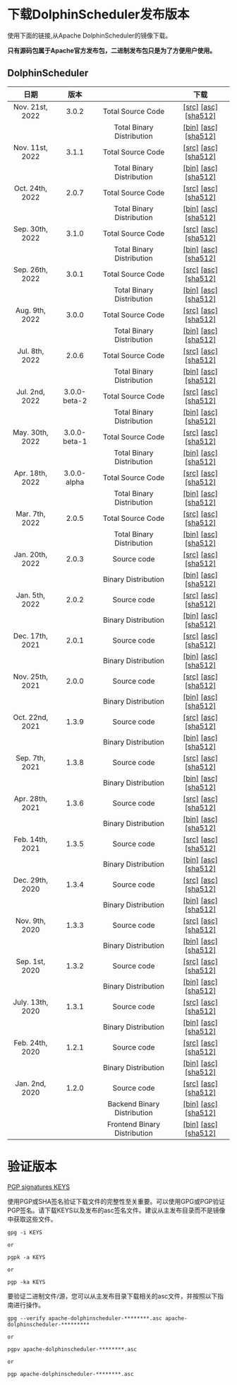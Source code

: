 # 下载DolphinScheduler发布版本

使用下面的链接,从Apache DolphinScheduler的镜像下载。

**只有源码包属于Apache官方发布包，二进制发布包只是为了方便用户使用。**

## DolphinScheduler
| 日期 | 版本| | 下载 |
|:---:|:--:|:--:|:--:|
| Nov. 21st, 2022 | 3.0.2 | Total Source Code | [[src]](https://www.apache.org/dyn/closer.lua/dolphinscheduler/3.0.2/apache-dolphinscheduler-3.0.2-src.tar.gz) [[asc]](https://downloads.apache.org/dolphinscheduler/3.0.2/apache-dolphinscheduler-3.0.2-src.tar.gz.asc) [[sha512]](https://downloads.apache.org/dolphinscheduler/3.0.2/apache-dolphinscheduler-3.0.2-src.tar.gz.sha512) |
|  | | Total Binary Distribution | [[bin]](https://www.apache.org/dyn/closer.lua/dolphinscheduler/3.0.2/apache-dolphinscheduler-3.0.2-bin.tar.gz) [[asc]](https://downloads.apache.org/dolphinscheduler/3.0.2/apache-dolphinscheduler-3.0.2-bin.tar.gz.asc) [[sha512]](https://downloads.apache.org/dolphinscheduler/3.0.2/apache-dolphinscheduler-3.0.2-bin.tar.gz.sha512) |
| Nov. 11st, 2022 | 3.1.1 | Total Source Code | [[src]](https://www.apache.org/dyn/closer.lua/dolphinscheduler/3.1.1/apache-dolphinscheduler-3.1.1-src.tar.gz) [[asc]](https://downloads.apache.org/dolphinscheduler/3.1.1/apache-dolphinscheduler-3.1.1-src.tar.gz.asc) [[sha512]](https://downloads.apache.org/dolphinscheduler/3.1.1/apache-dolphinscheduler-3.1.1-src.tar.gz.sha512) |
|  | | Total Binary Distribution | [[bin]](https://www.apache.org/dyn/closer.lua/dolphinscheduler/3.1.1/apache-dolphinscheduler-3.1.1-bin.tar.gz) [[asc]](https://downloads.apache.org/dolphinscheduler/3.1.1/apache-dolphinscheduler-3.1.1-bin.tar.gz.asc) [[sha512]](https://downloads.apache.org/dolphinscheduler/3.1.1/apache-dolphinscheduler-3.1.1-bin.tar.gz.sha512) |
| Oct. 24th, 2022 | 2.0.7 | Total Source Code | [[src]](https://www.apache.org/dyn/closer.lua/dolphinscheduler/2.0.7/apache-dolphinscheduler-2.0.7-src.tar.gz) [[asc]](https://downloads.apache.org/dolphinscheduler/2.0.7/apache-dolphinscheduler-2.0.7-src.tar.gz.asc) [[sha512]](https://downloads.apache.org/dolphinscheduler/2.0.7/apache-dolphinscheduler-2.0.7-src.tar.gz.sha512) |
|  | | Total Binary Distribution | [[bin]](https://www.apache.org/dyn/closer.lua/dolphinscheduler/2.0.7/apache-dolphinscheduler-2.0.7-bin.tar.gz) [[asc]](https://downloads.apache.org/dolphinscheduler/2.0.7/apache-dolphinscheduler-2.0.7-bin.tar.gz.asc) [[sha512]](https://downloads.apache.org/dolphinscheduler/2.0.7/apache-dolphinscheduler-2.0.7-bin.tar.gz.sha512) |
| Sep. 30th, 2022 | 3.1.0 | Total Source Code | [[src]](https://www.apache.org/dyn/closer.lua/dolphinscheduler/3.1.0/apache-dolphinscheduler-3.1.0-src.tar.gz) [[asc]](https://downloads.apache.org/dolphinscheduler/3.1.0/apache-dolphinscheduler-3.1.0-src.tar.gz.asc) [[sha512]](https://downloads.apache.org/dolphinscheduler/3.1.0/apache-dolphinscheduler-3.1.0-src.tar.gz.sha512) |
|  | | Total Binary Distribution | [[bin]](https://www.apache.org/dyn/closer.lua/dolphinscheduler/3.1.0/apache-dolphinscheduler-3.1.0-bin.tar.gz) [[asc]](https://downloads.apache.org/dolphinscheduler/3.1.0/apache-dolphinscheduler-3.1.0-bin.tar.gz.asc) [[sha512]](https://downloads.apache.org/dolphinscheduler/3.1.0/apache-dolphinscheduler-3.1.0-bin.tar.gz.sha512) |
| Sep. 26th, 2022 | 3.0.1 | Total Source Code| [[src]](https://www.apache.org/dyn/closer.lua/dolphinscheduler/3.0.1/apache-dolphinscheduler-3.0.1-src.tar.gz) [[asc]](https://downloads.apache.org/dolphinscheduler/3.0.1/apache-dolphinscheduler-3.0.1-src.tar.gz.asc) [[sha512]](https://downloads.apache.org/dolphinscheduler/3.0.1/apache-dolphinscheduler-3.0.1-src.tar.gz.sha512)|
| | | Total Binary Distribution| [[bin]](https://www.apache.org/dyn/closer.lua/dolphinscheduler/3.0.1/apache-dolphinscheduler-3.0.1-bin.tar.gz) [[asc]](https://downloads.apache.org/dolphinscheduler/3.0.1/apache-dolphinscheduler-3.0.1-bin.tar.gz.asc) [[sha512]](https://downloads.apache.org/dolphinscheduler/3.0.1/apache-dolphinscheduler-3.0.1-bin.tar.gz.sha512)|
| Aug. 9th, 2022 | 3.0.0 | Total Source Code| [[src]](https://www.apache.org/dyn/closer.lua/dolphinscheduler/3.0.0/apache-dolphinscheduler-3.0.0-src.tar.gz) [[asc]](https://downloads.apache.org/dolphinscheduler/3.0.0/apache-dolphinscheduler-3.0.0-src.tar.gz.asc) [[sha512]](https://downloads.apache.org/dolphinscheduler/3.0.0/apache-dolphinscheduler-3.0.0-src.tar.gz.sha512)|
| | | Total Binary Distribution| [[bin]](https://www.apache.org/dyn/closer.lua/dolphinscheduler/3.0.0/apache-dolphinscheduler-3.0.0-bin.tar.gz) [[asc]](https://downloads.apache.org/dolphinscheduler/3.0.0/apache-dolphinscheduler-3.0.0-bin.tar.gz.asc) [[sha512]](https://downloads.apache.org/dolphinscheduler/3.0.0/apache-dolphinscheduler-3.0.0-bin.tar.gz.sha512)|
| Jul. 8th, 2022 | 2.0.6 | Total Source Code| [[src]](https://www.apache.org/dyn/closer.lua/dolphinscheduler/2.0.6/apache-dolphinscheduler-2.0.6-src.tar.gz) [[asc]](https://downloads.apache.org/dolphinscheduler/2.0.6/apache-dolphinscheduler-2.0.6-src.tar.gz.asc) [[sha512]](https://downloads.apache.org/dolphinscheduler/2.0.6/apache-dolphinscheduler-2.0.6-src.tar.gz.sha512)|
| | | Total Binary Distribution| [[bin]](https://www.apache.org/dyn/closer.lua/dolphinscheduler/2.0.6/apache-dolphinscheduler-2.0.6-bin.tar.gz) [[asc]](https://downloads.apache.org/dolphinscheduler/2.0.6/apache-dolphinscheduler-2.0.6-bin.tar.gz.asc) [[sha512]](https://downloads.apache.org/dolphinscheduler/2.0.6/apache-dolphinscheduler-2.0.6-bin.tar.gz.sha512)|
| Jul. 2nd, 2022 | 3.0.0-beta-2 | Total Source Code| [[src]](https://www.apache.org/dyn/closer.lua/dolphinscheduler/3.0.0-beta-2/apache-dolphinscheduler-3.0.0-beta-2-src.tar.gz) [[asc]](https://downloads.apache.org/dolphinscheduler/3.0.0-beta-2/apache-dolphinscheduler-3.0.0-beta-2-src.tar.gz.asc) [[sha512]](https://downloads.apache.org/dolphinscheduler/3.0.0-beta-2/apache-dolphinscheduler-3.0.0-beta-2-src.tar.gz.sha512)|
| | | Total Binary Distribution| [[bin]](https://www.apache.org/dyn/closer.lua/dolphinscheduler/3.0.0-beta-2/apache-dolphinscheduler-3.0.0-beta-2-bin.tar.gz) [[asc]](https://downloads.apache.org/dolphinscheduler/3.0.0-beta-2/apache-dolphinscheduler-3.0.0-beta-2-bin.tar.gz.asc) [[sha512]](https://downloads.apache.org/dolphinscheduler/3.0.0-beta-2/apache-dolphinscheduler-3.0.0-beta-2-bin.tar.gz.sha512)|
| May. 30th, 2022 | 3.0.0-beta-1 | Total Source Code| [[src]](https://www.apache.org/dyn/closer.lua/dolphinscheduler/3.0.0-beta-1/apache-dolphinscheduler-3.0.0-beta-1-src.tar.gz) [[asc]](https://downloads.apache.org/dolphinscheduler/3.0.0-beta-1/apache-dolphinscheduler-3.0.0-beta-1-src.tar.gz.asc) [[sha512]](https://downloads.apache.org/dolphinscheduler/3.0.0-beta-1/apache-dolphinscheduler-3.0.0-beta-1-src.tar.gz.sha512)|
| | | Total Binary Distribution| [[bin]](https://www.apache.org/dyn/closer.lua/dolphinscheduler/3.0.0-beta-1/apache-dolphinscheduler-3.0.0-beta-1-bin.tar.gz) [[asc]](https://downloads.apache.org/dolphinscheduler/3.0.0-beta-1/apache-dolphinscheduler-3.0.0-beta-1-bin.tar.gz.asc) [[sha512]](https://downloads.apache.org/dolphinscheduler/3.0.0-beta-1/apache-dolphinscheduler-3.0.0-beta-1-bin.tar.gz.sha512)|
| Apr. 18th, 2022 | 3.0.0-alpha | Total Source Code| [[src]](https://www.apache.org/dyn/closer.lua/dolphinscheduler/3.0.0-alpha/apache-dolphinscheduler-3.0.0-alpha-src.tar.gz) [[asc]](https://downloads.apache.org/dolphinscheduler/3.0.0-alpha/apache-dolphinscheduler-3.0.0-alpha-src.tar.gz.asc) [[sha512]](https://downloads.apache.org/dolphinscheduler/3.0.0-alpha/apache-dolphinscheduler-3.0.0-alpha-src.tar.gz.sha512)|
| | | Total Binary Distribution| [[bin]](https://www.apache.org/dyn/closer.lua/dolphinscheduler/3.0.0-alpha/apache-dolphinscheduler-3.0.0-alpha-bin.tar.gz) [[asc]](https://downloads.apache.org/dolphinscheduler/3.0.0-alpha/apache-dolphinscheduler-3.0.0-alpha-bin.tar.gz.asc) [[sha512]](https://downloads.apache.org/dolphinscheduler/3.0.0-alpha/apache-dolphinscheduler-3.0.0-alpha-bin.tar.gz.sha512)|
| Mar. 7th, 2022 | 2.0.5 | Total Source Code| [[src]](https://www.apache.org/dyn/closer.lua/dolphinscheduler/2.0.5/apache-dolphinscheduler-2.0.5-src.tar.gz) [[asc]](https://downloads.apache.org/dolphinscheduler/2.0.5/apache-dolphinscheduler-2.0.5-src.tar.gz.asc) [[sha512]](https://downloads.apache.org/dolphinscheduler/2.0.5/apache-dolphinscheduler-2.0.5-src.tar.gz.sha512)|
| | | Total Binary Distribution| [[bin]](https://www.apache.org/dyn/closer.lua/dolphinscheduler/2.0.5/apache-dolphinscheduler-2.0.5-bin.tar.gz) [[asc]](https://downloads.apache.org/dolphinscheduler/2.0.5/apache-dolphinscheduler-2.0.5-bin.tar.gz.asc) [[sha512]](https://downloads.apache.org/dolphinscheduler/2.0.5/apache-dolphinscheduler-2.0.5-bin.tar.gz.sha512)|
| Jan. 20th, 2022 | 2.0.3 | Source code| [[src]](https://www.apache.org/dyn/closer.lua/dolphinscheduler/2.0.3/apache-dolphinscheduler-2.0.3-src.tar.gz) [[asc]](https://downloads.apache.org/dolphinscheduler/2.0.3/apache-dolphinscheduler-2.0.3-src.tar.gz.asc) [[sha512]](https://downloads.apache.org/dolphinscheduler/2.0.3/apache-dolphinscheduler-2.0.3-src.tar.gz.sha512)|
| | | Binary Distribution| [[bin]](https://www.apache.org/dyn/closer.lua/dolphinscheduler/2.0.3/apache-dolphinscheduler-2.0.3-bin.tar.gz) [[asc]](https://downloads.apache.org/dolphinscheduler/2.0.3/apache-dolphinscheduler-2.0.3-bin.tar.gz.asc) [[sha512]](https://downloads.apache.org/dolphinscheduler/2.0.3/apache-dolphinscheduler-2.0.3-bin.tar.gz.sha512)|
| Jan. 5th, 2022 | 2.0.2 | Source code| [[src]](https://www.apache.org/dyn/closer.lua/dolphinscheduler/2.0.2/apache-dolphinscheduler-2.0.2-src.tar.gz) [[asc]](https://downloads.apache.org/dolphinscheduler/2.0.2/apache-dolphinscheduler-2.0.2-src.tar.gz.asc) [[sha512]](https://downloads.apache.org/dolphinscheduler/2.0.2/apache-dolphinscheduler-2.0.2-src.tar.gz.sha512)|
| | | Binary Distribution| [[bin]](https://www.apache.org/dyn/closer.lua/dolphinscheduler/2.0.2/apache-dolphinscheduler-2.0.2-bin.tar.gz) [[asc]](https://downloads.apache.org/dolphinscheduler/2.0.2/apache-dolphinscheduler-2.0.2-bin.tar.gz.asc) [[sha512]](https://downloads.apache.org/dolphinscheduler/2.0.2/apache-dolphinscheduler-2.0.2-bin.tar.gz.sha512)|
| Dec. 17th, 2021 | 2.0.1 | Source code| [[src]](https://www.apache.org/dyn/closer.lua/dolphinscheduler/2.0.1/apache-dolphinscheduler-2.0.1-src.tar.gz) [[asc]](https://downloads.apache.org/dolphinscheduler/2.0.1/apache-dolphinscheduler-2.0.1-src.tar.gz.asc) [[sha512]](https://downloads.apache.org/dolphinscheduler/2.0.1/apache-dolphinscheduler-2.0.1-src.tar.gz.sha512)|
| | | Binary Distribution| [[bin]](https://www.apache.org/dyn/closer.lua/dolphinscheduler/2.0.1/apache-dolphinscheduler-2.0.1-bin.tar.gz) [[asc]](https://downloads.apache.org/dolphinscheduler/2.0.1/apache-dolphinscheduler-2.0.1-bin.tar.gz.asc) [[sha512]](https://downloads.apache.org/dolphinscheduler/2.0.1/apache-dolphinscheduler-2.0.1-bin.tar.gz.sha512)|
| Nov. 25th, 2021 | 2.0.0 | Source code| [[src]](https://www.apache.org/dyn/closer.lua/dolphinscheduler/2.0.0/apache-dolphinscheduler-2.0.0-src.tar.gz) [[asc]](https://downloads.apache.org/dolphinscheduler/2.0.0/apache-dolphinscheduler-2.0.0-src.tar.gz.asc) [[sha512]](https://downloads.apache.org/dolphinscheduler/2.0.0/apache-dolphinscheduler-2.0.0-src.tar.gz.sha512)|
| | | Binary Distribution| [[bin]](https://www.apache.org/dyn/closer.lua/dolphinscheduler/2.0.0/apache-dolphinscheduler-2.0.0-bin.tar.gz) [[asc]](https://downloads.apache.org/dolphinscheduler/2.0.0/apache-dolphinscheduler-2.0.0-bin.tar.gz.asc) [[sha512]](https://downloads.apache.org/dolphinscheduler/2.0.0/apache-dolphinscheduler-2.0.0-bin.tar.gz.sha512)|
| Oct. 22nd, 2021 | 1.3.9 | Source code| [[src]](https://www.apache.org/dyn/closer.lua/dolphinscheduler/1.3.9/apache-dolphinscheduler-1.3.9-src.tar.gz) [[asc]](https://downloads.apache.org/dolphinscheduler/1.3.9/apache-dolphinscheduler-1.3.9-src.tar.gz.asc) [[sha512]](https://downloads.apache.org/dolphinscheduler/1.3.9/apache-dolphinscheduler-1.3.9-src.tar.gz.sha512)|
| | | Binary Distribution| [[bin]](https://www.apache.org/dyn/closer.lua/dolphinscheduler/1.3.9/apache-dolphinscheduler-1.3.9-bin.tar.gz) [[asc]](https://downloads.apache.org/dolphinscheduler/1.3.9/apache-dolphinscheduler-1.3.9-bin.tar.gz.asc) [[sha512]](https://downloads.apache.org/dolphinscheduler/1.3.9/apache-dolphinscheduler-1.3.9-bin.tar.gz.sha512)|
| Sep. 7th, 2021 | 1.3.8 | Source code| [[src]](https://www.apache.org/dyn/closer.lua/dolphinscheduler/1.3.8/apache-dolphinscheduler-1.3.8-src.tar.gz) [[asc]](https://downloads.apache.org/dolphinscheduler/1.3.8/apache-dolphinscheduler-1.3.8-src.tar.gz.asc) [[sha512]](https://downloads.apache.org/dolphinscheduler/1.3.8/apache-dolphinscheduler-1.3.8-src.tar.gz.sha512)|
| | | Binary Distribution| [[bin]](https://www.apache.org/dyn/closer.lua/dolphinscheduler/1.3.8/apache-dolphinscheduler-1.3.8-bin.tar.gz) [[asc]](https://downloads.apache.org/dolphinscheduler/1.3.8/apache-dolphinscheduler-1.3.8-bin.tar.gz.asc) [[sha512]](https://downloads.apache.org/dolphinscheduler/1.3.8/apache-dolphinscheduler-1.3.8-bin.tar.gz.sha512)|
| Apr. 28th, 2021 | 1.3.6 | Source code| [[src]](https://www.apache.org/dyn/closer.lua/dolphinscheduler/1.3.6/apache-dolphinscheduler-1.3.6-src.tar.gz) [[asc]](https://downloads.apache.org/dolphinscheduler/1.3.6/apache-dolphinscheduler-1.3.6-src.tar.gz.asc) [[sha512]](https://downloads.apache.org/dolphinscheduler/1.3.6/apache-dolphinscheduler-1.3.6-src.tar.gz.sha512)|
| | | Binary Distribution| [[bin]](https://www.apache.org/dyn/closer.lua/dolphinscheduler/1.3.6/apache-dolphinscheduler-1.3.6-bin.tar.gz) [[asc]](https://downloads.apache.org/dolphinscheduler/1.3.6/apache-dolphinscheduler-1.3.6-bin.tar.gz.asc) [[sha512]](https://downloads.apache.org/dolphinscheduler/1.3.6/apache-dolphinscheduler-1.3.6-bin.tar.gz.sha512)|
| Feb. 14th, 2021 | 1.3.5 | Source code| [[src]](https://www.apache.org/dyn/closer.lua/dolphinscheduler/1.3.5/apache-dolphinscheduler-incubating-1.3.5-src.zip) [[asc]](https://downloads.apache.org/dolphinscheduler/1.3.5/apache-dolphinscheduler-incubating-1.3.5-src.zip.asc) [[sha512]](https://downloads.apache.org/dolphinscheduler/1.3.5/apache-dolphinscheduler-incubating-1.3.5-src.zip.sha512)|
| | | Binary Distribution| [[bin]](https://www.apache.org/dyn/closer.lua/dolphinscheduler/1.3.5/apache-dolphinscheduler-incubating-1.3.5-dolphinscheduler-bin.tar.gz) [[asc]](https://downloads.apache.org/dolphinscheduler/1.3.5/apache-dolphinscheduler-incubating-1.3.5-dolphinscheduler-bin.tar.gz.asc) [[sha512]](https://downloads.apache.org/dolphinscheduler/1.3.5/apache-dolphinscheduler-incubating-1.3.5-dolphinscheduler-bin.tar.gz.sha512)|
| Dec. 29th, 2020 | 1.3.4 | Source code| [[src]](https://www.apache.org/dyn/closer.lua/dolphinscheduler/1.3.4/apache-dolphinscheduler-incubating-1.3.4-src.zip) [[asc]](https://downloads.apache.org/dolphinscheduler/1.3.4/apache-dolphinscheduler-incubating-1.3.4-src.zip.asc) [[sha512]](https://downloads.apache.org/dolphinscheduler/1.3.4/apache-dolphinscheduler-incubating-1.3.4-src.zip.sha512)|
| | | Binary Distribution| [[bin]](https://www.apache.org/dyn/closer.lua/dolphinscheduler/1.3.4/apache-dolphinscheduler-incubating-1.3.4-dolphinscheduler-bin.tar.gz) [[asc]](https://downloads.apache.org/dolphinscheduler/1.3.4/apache-dolphinscheduler-incubating-1.3.4-dolphinscheduler-bin.tar.gz.asc) [[sha512]](https://downloads.apache.org/dolphinscheduler/1.3.4/apache-dolphinscheduler-incubating-1.3.4-dolphinscheduler-bin.tar.gz.sha512)|
| Nov. 9th, 2020 | 1.3.3 | Source code| [[src]](https://www.apache.org/dyn/closer.lua/dolphinscheduler/1.3.3/apache-dolphinscheduler-incubating-1.3.3-src.zip) [[asc]](https://downloads.apache.org/dolphinscheduler/1.3.3/apache-dolphinscheduler-incubating-1.3.3-src.zip.asc) [[sha512]](https://downloads.apache.org/dolphinscheduler/1.3.3/apache-dolphinscheduler-incubating-1.3.3-src.zip.sha512)|
| | | Binary Distribution| [[bin]](https://www.apache.org/dyn/closer.lua/dolphinscheduler/1.3.3/apache-dolphinscheduler-incubating-1.3.3-dolphinscheduler-bin.tar.gz) [[asc]](https://downloads.apache.org/dolphinscheduler/1.3.3/apache-dolphinscheduler-incubating-1.3.3-dolphinscheduler-bin.tar.gz.asc) [[sha512]](https://downloads.apache.org/dolphinscheduler/1.3.3/apache-dolphinscheduler-incubating-1.3.3-dolphinscheduler-bin.tar.gz.sha512)|
| Sep. 1st, 2020 | 1.3.2 | Source code| [[src]](https://archive.apache.org/dist/incubator/dolphinscheduler/1.3.2/apache-dolphinscheduler-incubating-1.3.2-src.zip) [[asc]](https://archive.apache.org/dist/incubator/dolphinscheduler/1.3.2/apache-dolphinscheduler-incubating-1.3.2-src.zip.asc) [[sha512]](https://archive.apache.org/dist/incubator/dolphinscheduler/1.3.2/apache-dolphinscheduler-incubating-1.3.2-src.zip.sha512)|
| | | Binary Distribution| [[bin]](https://archive.apache.org/dist/incubator/dolphinscheduler/1.3.2/apache-dolphinscheduler-incubating-1.3.2-dolphinscheduler-bin.tar.gz) [[asc]](https://archive.apache.org/dist/incubator/dolphinscheduler/1.3.2/apache-dolphinscheduler-incubating-1.3.2-dolphinscheduler-bin.tar.gz.asc) [[sha512]](https://archive.apache.org/dist/incubator/dolphinscheduler/1.3.2/apache-dolphinscheduler-incubating-1.3.2-dolphinscheduler-bin.tar.gz.sha512)|
| July. 13th, 2020 | 1.3.1 | Source code| [[src]](https://archive.apache.org/dist/incubator/dolphinscheduler/1.3.1/apache-dolphinscheduler-incubating-1.3.1-src.zip) [[asc]](https://archive.apache.org/dist/incubator/dolphinscheduler/1.3.1/apache-dolphinscheduler-incubating-1.3.1-src.zip.asc) [[sha512]](https://archive.apache.org/dist/incubator/dolphinscheduler/1.3.1/apache-dolphinscheduler-incubating-1.3.1-src.zip.sha512)|
| | | Binary Distribution| [[bin]](https://archive.apache.org/dist/incubator/dolphinscheduler/1.3.1/apache-dolphinscheduler-incubating-1.3.1-dolphinscheduler-bin.tar.gz) [[asc]](https://archive.apache.org/dist/incubator/dolphinscheduler/1.3.1/apache-dolphinscheduler-incubating-1.3.1-dolphinscheduler-bin.tar.gz.asc) [[sha512]](https://archive.apache.org/dist/incubator/dolphinscheduler/1.3.1/apache-dolphinscheduler-incubating-1.3.1-dolphinscheduler-bin.tar.gz.sha512)|
| Feb. 24th, 2020 | 1.2.1 | Source code| [[src]](https://archive.apache.org/dist/incubator/dolphinscheduler/1.2.1/apache-dolphinscheduler-incubating-1.2.1-src.zip) [[asc]](https://archive.apache.org/dist/incubator/dolphinscheduler/1.2.1/apache-dolphinscheduler-incubating-1.2.1-src.zip.asc) [[sha512]](https://archive.apache.org/dist/incubator/dolphinscheduler/1.2.1/apache-dolphinscheduler-incubating-1.2.1-src.zip.sha512)|
| | | Binary Distribution| [[bin]](https://archive.apache.org/dist/incubator/dolphinscheduler/1.2.1/apache-dolphinscheduler-incubating-1.2.1-dolphinscheduler-bin.tar.gz) [[asc]](https://archive.apache.org/dist/incubator/dolphinscheduler/1.2.1/apache-dolphinscheduler-incubating-1.2.1-dolphinscheduler-bin.tar.gz.asc) [[sha512]](https://archive.apache.org/dist/incubator/dolphinscheduler/1.2.1/apache-dolphinscheduler-incubating-1.2.1-dolphinscheduler-bin.tar.gz.sha512)|
| Jan. 2nd, 2020 | 1.2.0 | Source code| [[src]](https://archive.apache.org/dist/incubator/dolphinscheduler/1.2.0/apache-dolphinscheduler-incubating-1.2.0-src.zip) [[asc]](https://archive.apache.org/dist/incubator/dolphinscheduler/1.2.0/apache-dolphinscheduler-incubating-1.2.0-src.zip.asc) [[sha512]](https://archive.apache.org/dist/incubator/dolphinscheduler/1.2.0/apache-dolphinscheduler-incubating-1.2.0-src.zip.sha512)|
| | | Backend Binary Distribution| [[bin]](https://archive.apache.org/dist/incubator/dolphinscheduler/1.2.0/apache-dolphinscheduler-incubating-1.2.0-dolphinscheduler-backend-bin.tar.gz) [[asc]](https://archive.apache.org/dist/incubator/dolphinscheduler/1.2.0/apache-dolphinscheduler-incubating-1.2.0-dolphinscheduler-backend-bin.tar.gz.asc) [[sha512]](https://archive.apache.org/dist/incubator/dolphinscheduler/1.2.0/apache-dolphinscheduler-incubating-1.2.0-dolphinscheduler-backend-bin.tar.gz.sha512)|
| | | Frontend Binary Distribution| [[bin]](https://archive.apache.org/dist/incubator/dolphinscheduler/1.2.0/apache-dolphinscheduler-incubating-1.2.0-dolphinscheduler-front-bin.tar.gz) [[asc]](https://archive.apache.org/dist/incubator/dolphinscheduler/1.2.0/apache-dolphinscheduler-incubating-1.2.0-dolphinscheduler-front-bin.tar.gz.asc) [[sha512]](https://archive.apache.org/dist/incubator/dolphinscheduler/1.2.0/apache-dolphinscheduler-incubating-1.2.0-dolphinscheduler-front-bin.tar.gz.sha512)|

# 验证版本
[PGP signatures KEYS](https://downloads.apache.org/dolphinscheduler/KEYS)

使用PGP或SHA签名验证下载文件的完整性至关重要。可以使用GPG或PGP验证PGP签名。请下载KEYS以及发布的asc签名文件。建议从主发布目录而不是镜像中获取这些文件。

```
gpg -i KEYS

or

pgpk -a KEYS

or

pgp -ka KEYS
```

要验证二进制文件/源，您可以从主发布目录下载相关的asc文件，并按照以下指南进行操作。

```
gpg --verify apache-dolphinscheduler-********.asc apache-dolphinscheduler-*********

or

pgpv apache-dolphinscheduler-********.asc

or

pgp apache-dolphinscheduler-********.asc
```

<br/>
